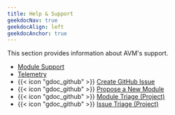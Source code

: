```yaml
---
title: Help & Support
geekdocNav: true
geekdocAlign: left
geekdocAnchor: true
---
```


This section provides information about AVM's support.

- [Module Support](/Azure-Verified-Modules/help-support/module-support/)
- [Telemetry](/Azure-Verified-Modules/help-support/telemetry/)
- {{< icon "gdoc_github" >}} [Create GitHub Issue](https://github.com/Azure/Azure-Verified-Modules/issues)
- {{< icon "gdoc_github" >}} [Propose a New Module](https://aka.ms/AVM/ModuleProposal)
- {{< icon "gdoc_github" >}} [Module Triage (Project)](https://aka.ms/AVM/ModuleTriage)
- {{< icon "gdoc_github" >}} [Issue Triage (Project)](https://aka.ms/AVM/IssueTriage)
